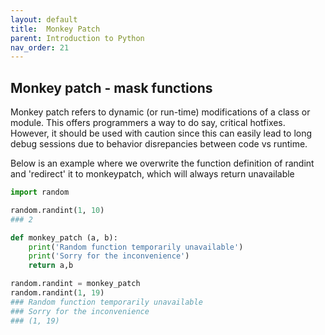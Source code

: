 ```yaml
---
layout: default
title:  Monkey Patch
parent: Introduction to Python
nav_order: 21
---
```


## Monkey patch - mask functions

Monkey patch refers to dynamic (or run-time) modifications of a class or module. This offers programmers a way to do say, critical hotfixes. However, it should be used with caution since this can easily lead to long debug sessions due to behavior disrepancies between code vs runtime.

Below is an example where we overwrite the function definition of randint and 'redirect' it to monkeypatch, which will always return unavailable


```python
import random

random.randint(1, 10)
### 2

def monkey_patch (a, b):
    print('Random function temporarily unavailable')
    print('Sorry for the inconvenience')
    return a,b

random.randint = monkey_patch
random.randint(1, 19)
### Random function temporarily unavailable
### Sorry for the inconvenience
### (1, 19)
```